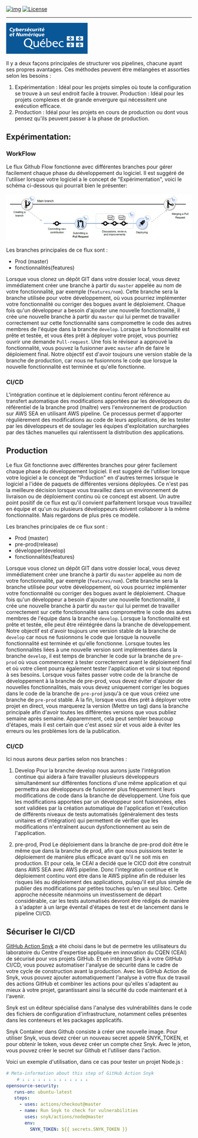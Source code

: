 <!-- ENTETE -->
[![img](https://img.shields.io/badge/Lifecycle-Experimental-339999)](https://www.quebec.ca/gouv/politiques-orientations/vitrine-numeriqc/accompagnement-des-organismes-publics/demarche-conception-services-numeriques)
[![License](https://img.shields.io/badge/Licence-LiLiQ--R-blue)](LICENSE_FR)

---

<div>
    <img src="https://github.com/CQEN-QDCE/.github/blob/main/images/mcn.png">
</div>
<!-- FIN ENTETE -->

Il y a deux façons principales de structurer vos pipelines, chacune ayant ses propres avantages. Ces méthodes peuvent être mélangées et assorties selon les besoins :

1. Expérimentation : Idéal pour les projets simples où toute la configuration se trouve à un seul endroit facile à trouver.
Production : Idéal pour les projets complexes et de grande envergure qui nécessitent une exécution efficace.
2. Production : Idéal pour les projets en cours de production ou dont vous pensez qu'ils peuvent passer à la phase de production.

## Expérimentation:

### WorkFlow

Le flux Github Flow fonctionne avec différentes branches pour gérer facilement chaque phase du développement du logiciel. Il est suggéré de l'utiliser lorsque votre logiciel a le concept de "Expérimentation", voici le schéma ci-dessous qui pourrait bien le présenter:

![Github WorkFlow](./images/github_workflow.png)

Les branches principales de ce flux sont :

- Prod (master)
- fonctionnalités(features)

Lorsque vous clonez un dépôt GIT dans votre dossier local, vous devez immédiatement créer une branche à partir du `master` appelée au nom de votre fonctionnalité, par exemple (`features/nom`). Cette branche sera la branche utilisée pour votre développement, où vous pourriez implémenter votre  fonctionnalité ou corriger des bogues avant le déploiement. Chaque fois qu'un développeur a besoin d'ajouter une nouvelle fonctionnalité, il crée une nouvelle branche à partir du `master` qui lui permet de travailler correctement sur cette fonctionnalité sans compromettre le code des autres membres de l'équipe dans la branche `develop`.
Lorsque la fonctionnalité est prête et testée, et vous êtes prêt à déployer votre projet, vous pourriez ouvrir une demande `Pull-request`. Une fois le réviseur a approuvé la fonctionnalité, vous pouvez la fusionner avec `master` afin de faire le déploiement final. 
Notre objectif est d'avoir toujours une version stable de la branche de production, car nous ne fusionnons le code que lorsque la nouvelle fonctionnalité est terminée et qu'elle fonctionne.

### CI/CD
L'intégration continue et le déploiement continu feront référence au transfert automatique des modifications apportées par les développeurs du référentiel de la branche prod (maître) vers l'environnement de production sur AWS SEA en utilisant AWS pipeline. Ce processus permet d'apporter régulièrement des modifications au code de leurs applications, de les tester par les développeurs et de soulager les équipes d'exploitation surchargées par des tâches manuelles qui ralentissent la distribution des applications.


## Production

Le flux Git fonctionne avec différentes branches pour gérer facilement chaque phase du développement logiciel. Il est suggéré de l'utiliser lorsque votre logiciel a le concept de "Prduction" en d'autres termes lorsque le logiciel a l'idée de paquets de différentes versions déployées. Ce n'est pas la meilleure décision lorsque vous travaillez dans un environnement de livraison ou de déploiement continu où ce concept est absent.
Un autre point positif de ce flux est qu'il convient parfaitement lorsque vous travaillez en équipe et qu'un ou plusieurs développeurs doivent collaborer à la même fonctionnalité.
Mais regardons de plus près ce modèle.

Les branches principales de ce flux sont :

- Prod (master)
- pre-prod(release)
- développer(develop)
- fonctionnalités(features)

Lorsque vous clonez un dépôt GIT dans votre dossier local, vous devez immédiatement créer une branche à partir du `master` appelée au nom de votre fonctionnalité, par exemple (`features/nom`). Cette branche sera la branche utilisée pour votre développement, où vous pourriez implémenter votre  fonctionnalité ou corriger des bogues avant le déploiement. Chaque fois qu'un développeur a besoin d'ajouter une nouvelle fonctionnalité, il crée une nouvelle branche à partir du `master` qui lui permet de travailler correctement sur cette fonctionnalité sans compromettre le code des autres membres de l'équipe dans la branche `develop`.
Lorsque la fonctionnalité est prête et testée, elle peut être réintégrée dans la branche de développement. Notre objectif est d'avoir toujours une version stable de la branche de `develop` car nous ne fusionnons le code que lorsque la nouvelle fonctionnalité est terminée et qu'elle fonctionne.
Lorsque toutes les fonctionnalités liées à une nouvelle version sont implémentées dans la branche `develop`, il est temps de brancher le code sur la branche de `pre-prod` où vous commencerez à tester correctement avant le déploiement final et où votre client pourra également tester l'application et voir si tout répond à ses besoins.
Lorsque vous faites passer votre code de la branche de développement à la branche de pre-prod, vous devez éviter d'ajouter de nouvelles fonctionnalités, mais vous devez uniquement corriger les bogues dans le code de la branche de `pre-prod` jusqu'à ce que vous créiez une branche de `pre-prod` stable.
À la fin, lorsque vous êtes prêt à déployer votre projet en direct, vous marquerez la version (Mettre un tag) dans la branche principale afin d'avoir toutes les différentes versions que vous publiez semaine après semaine.
Apparemment, cela peut sembler beaucoup d'étapes, mais il est certain que c'est assez sûr et vous aide à éviter les erreurs ou les problèmes lors de la publication.

### CI/CD
Ici nous aurons deux parties selon nos branches :

1. Develop
Pour la branche develop nous aurons juste l'intégration continue qui aidera à faire travailler plusieurs développeurs simultanément sur différentes fonctions d'une même application et qui permettra aux développeurs de fusionner plus fréquemment leurs modifications de code dans la branche de développement. Une fois que les modifications apportées par un développeur sont fusionnées, elles sont validées par la création automatique de l'application et l'exécution de différents niveaux de tests automatisés (généralement des tests unitaires et d'intégration) qui permettent de vérifier que les modifications n'entraînent aucun dysfonctionnement au sein de l'application.

2. pre-prod, Prod
Le déploiement dans la branche de pre-prod doit être le même que dans la branche de prod, afin que nous puissions tester le déploiement de manière plus efficace avant qu'il ne soit mis en production.
Et pour cela, le CEAI a decidé que le CICD doit être construit dans AWS SEA avec AWS pipeline.
Donc l'integration continue et le déploiement continu vont étre dans le AWS pipline afin de réduiser les risques liés au déploiement des applications, puisqu'il est plus simple de publier des modifications par petites touches qu'en un seul bloc. Cette approche nécessite néanmoins un investissement de départ considérable, car les tests automatisés devront être rédigés de manière à s'adapter à un large éventail d'étapes de test et de lancement dans le pipeline CI/CD.

## Sécuriser le CI/CD

[GitHub Action Snyk](https://github.com/marketplace/actions/snyk) a été choisi dans le but de permetre les utilisateurs du laboratoire du Centre d'expertise appliquée en innovation du CQEN (CEAI) de sécurisé pour vos projets GitHub. Et en intégrant Snyk à votre GitHub CI/CD, vous pouvez automatiser l'analyse de sécurité dans le cadre de votre cycle de construction avant la production. Avec les GitHub Action de Snyk, vous pouvez ajouter automatiquement l'analyse à votre flux de travail des actions GitHub et combiner les actions pour qu'elles s'adaptent au mieux à votre projet, garantissant ainsi la sécurité du code maintenant et à l'avenir. 

Snyk est un éditeur spécialisé dans l'analyse des vulnérabilités dans le code des fichiers de configuration d'infrastructure, notamment celles présentes dans les conteneurs et les packages applicatifs.

Snyk Container dans Github consiste à créer une nouvelle image. Pour utiliser Snyk, vous devez créer un nouveau secret appelé SNYK_TOKEN, et pour obtenir le token, vous devez créer un compte chez Snyk. Avec le jeton, vous pouvez créer le secret sur Github et l'utiliser dans l'action.

Voici un exemple d'utilisation, dans ce cas pour tester un projet Node.js :

```yml
# Meta-information about this step of GitHub Action Snyk
    # ↓ ↓ ↓ ↓ ↓ ↓ ↓ ↓ ↓ ↓ ↓ ↓ ↓ 
opensource-security:
   runs-on: ubuntu-latest
   steps:
     - uses: actions/checkout@master
     - name: Run Snyk to check for vulnerabilities
       uses: snyk/actions/node@master
       env:
         SNYK_TOKEN: ${{ secrets.SNYK_TOKEN }}
```
